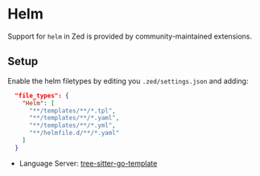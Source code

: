 # Helm

Support for `helm` in Zed is provided by community-maintained extensions.

## Setup

Enable the helm filetypes by editing you `.zed/settings.json` and adding:

```json
  "file_types": {
    "Helm": [
      "**/templates/**/*.tpl",
      "**/templates/**/*.yaml",
      "**/templates/**/*.yml",
      "**/helmfile.d/**/*.yaml"
    ]
  }
```

- Language Server: [tree-sitter-go-template](https://github.com/ngalaiko/tree-sitter-go-template/tree/master)